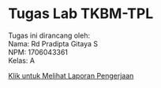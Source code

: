 # Tugas Lab TKBM-TPL  
  
Tugas ini dirancang oleh:  
Nama:   Rd Pradipta Gitaya S  
NPM:    1706043361  
Kelas:  A

[Klik untuk Melihat Laporan Pengerjaan](https://docs.google.com/document/d/1Cz5lpyPL8loxJ2OUdfOj1-zaydl9FpXIW6jGb3JS3Ok/edit?usp=sharing)
